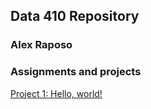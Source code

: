 ## Data 410 Repository
### Alex Raposo

### Assignments and projects
[Project 1: Hello, world!](https://aeraposo.github.io/Data-410-Raposo/helloworld.md)
